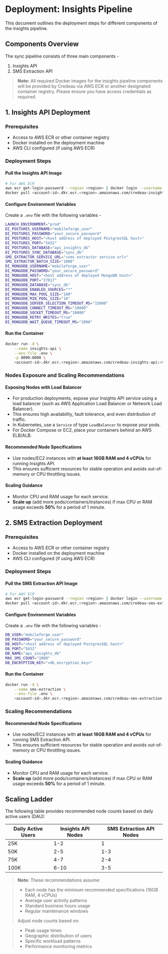 # Deployment: Insights Pipeline

This document outlines the deployment steps for different components of the insights pipeline.

## Components Overview

The sync pipeline consists of three main components -

1. Insights API
3. SMS Extraction API

> **Note:** All required Docker images for the insights pipeline components will be provided by Credeau via AWS ECR or another designated container registry. Please ensure you have access credentials as required.

## 1. Insights API Deployment

### Prerequisites

- Access to AWS ECR or other container registry
- Docker installed on the deployment machine
- AWS CLI configured (if using AWS ECR)

### Deployment Steps

#### Pull the Insights API Image

```bash
# For AWS ECR
aws ecr get-login-password --region <region> | docker login --username AWS --password-stdin <account-id>.dkr.ecr.<region>.amazonaws.com
docker pull <account-id>.dkr.ecr.<region>.amazonaws.com/credeau-insights-api:<version>
```

#### Configure Environment Variables

Create a `.env` file with the following variables -

```bash
LAUNCH_ENVIRONMENT="prod"
DI_POSTGRES_USERNAME="mobileforge_user"
DI_POSTGRES_PASSWORD="your_secure_password"
DI_POSTGRES_HOST="<host address of deployed PostgresSQL host>"
DI_POSTGRES_PORT="5432"
DI_POSTGRES_DATABASE="api_insights_db"
DI_POSTGRES_SYNC_DATABASE="sync_db"
SMS_EXTRACTOR_SERVICE_URL="<sms extractor service url>"
SMS_EXTRACTOR_BATCH_SIZE="1000"
DI_MONGODB_USERNAME="mobileforge_user"
DI_MONGODB_PASSWORD="your_secure_password"
DI_MONGODB_HOST="<host address of deployed MongoDB host>"
DI_MONGODB_PORT="27017"
DI_MONGODB_DATABASE="sync_db"
DI_MONGODB_ENABLED_SOURCES="*"
DI_MONGODB_MAX_POOL_SIZE="100"
DI_MONGODB_MIN_POOL_SIZE="10"
DI_MONGODB_SERVER_SELECTION_TIMEOUT_MS="15000"
DI_MONGODB_CONNECT_TIMEOUT_MS="10000"
DI_MONGODB_SOCKET_TIMEOUT_MS="10000"
DI_MONGODB_RETRY_WRITES="true"
DI_MONGODB_WAIT_QUEUE_TIMEOUT_MS="2000"
```

#### Run the Container
```bash
docker run -d \
    --name insights-api \
    --env-file .env \
    -p 8000:8000 \
    <account-id>.dkr.ecr.<region>.amazonaws.com/credeau-insights-api:<version>
```

### Nodes Exposure and Scaling Recommendations

#### Exposing Nodes with Load Balancer

- For production deployments, expose your Insights API service using a load balancer (such as AWS Application Load Balancer or Network Load Balancer).
- This ensures high availability, fault tolerance, and even distribution of traffic.
- In Kubernetes, use a `Service` of type `LoadBalancer` to expose your pods.
- For Docker Compose or EC2, place your containers behind an AWS ELB/ALB.

#### Recommended Node Specifications

- Use nodes/EC2 instances with **at least 16GB RAM and 4 vCPUs** for running Insights API.
- This ensures sufficient resources for stable operation and avoids out-of-memory or CPU throttling issues.

#### Scaling Guidance

- Monitor CPU and RAM usage for each service.
- **Scale up** (add more pods/containers/instances) if max CPU or RAM usage exceeds **50%** for a period of 1 minute.

## 2. SMS Extraction Deployment

### Prerequisites

- Access to AWS ECR or other container registry
- Docker installed on the deployment machine
- AWS CLI configured (if using AWS ECR)

### Deployment Steps

#### Pull the SMS Extraction API Image

```bash
# For AWS ECR
aws ecr get-login-password --region <region> | docker login --username AWS --password-stdin <account-id>.dkr.ecr.<region>.amazonaws.com
docker pull <account-id>.dkr.ecr.<region>.amazonaws.com/credeau-sms-extraction:<version>
```

#### Configure Environment Variables

Create a `.env` file with the following variables -

```bash
DB_USER="mobileforge_user"
DB_PASSWORD="your_secure_password"
DB_HOST="<host address of deployed PostgresSQL host>"
DB_PORT="5432"
DB_NAME="api_insights_db"
MAX_SMS_COUNT="1000"
DB_ENCRYPTION_KEY="<db_encryption_key>"
```

#### Run the Container
```bash
docker run -d \
    --name sms-extraction \
    --env-file .env \
    <account-id>.dkr.ecr.<region>.amazonaws.com/credeau-sms-extraction:<version>
```

### Scaling Recommendations

#### Recommended Node Specifications

- Use nodes/EC2 instances with **at least 16GB RAM and 4 vCPUs** for running SMS Extraction API.
- This ensures sufficient resources for stable operation and avoids out-of-memory or CPU throttling issues.

#### Scaling Guidance

- Monitor CPU and RAM usage for each service.
- **Scale up** (add more pods/containers/instances) if max CPU or RAM usage exceeds **50%** for a period of 1 minute.

## Scaling Ladder

The following table provides recommended node counts based on daily active users (DAU):

| Daily Active Users | Insights API Nodes | SMS Extraction API Nodes |
|-------------------|-------------------|-------------------------|
| 25K            | 1-2               | 1                       |
| 50K            | 2-5               | 1-3                     |
| 75K            | 4-7               | 2-4                     |
| 100K           | 6-10              | 3-5                     |

> **Note:** These recommendations assume:

> - Each node has the minimum recommended specifications (16GB RAM, 4 vCPUs)
> - Average user activity patterns
> - Standard business hours usage
> - Regular maintenance windows
>
> Adjust node counts based on:

> - Peak usage times
> - Geographic distribution of users
> - Specific workload patterns
> - Performance monitoring metrics